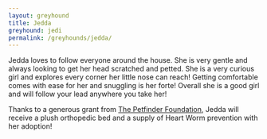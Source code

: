 ```yaml
---
layout: greyhound
title: Jedda
greyhound: jedi
permalink: /greyhounds/jedda/
---
```


Jedda loves to follow everyone around the house. She is very gentle and always looking to get her head scratched and petted. She is a very curious girl and explores every corner her little nose can reach! Getting comfortable comes with ease for her and snuggling is her forte! Overall she is a good girl and will follow your lead anywhere you take her!

Thanks to a generous grant from [The Petfinder Foundation](http://www.petfinderfoundation.com/), Jedda will receive a plush orthopedic bed and a supply of Heart Worm prevention with her adoption!

<div class="col-md-6">
<div class="fb-post" data-href="https://www.facebook.com/greyhoundpetscentraltexas/posts/10155790900013572:0" data-width="auto" data-show-text="true"></div>
</div>
